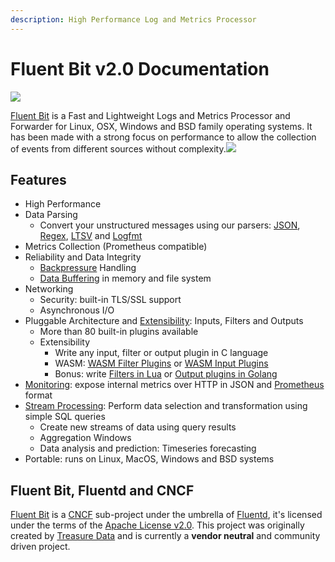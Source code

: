 ```yaml
---
description: High Performance Log and Metrics Processor
---
```


# Fluent Bit v2.0 Documentation

![](.gitbook/assets/logo\_documentation\_2.0.png)

[Fluent Bit](http://fluentbit.io) is a Fast and Lightweight Logs and Metrics Processor and Forwarder for Linux, OSX, Windows and BSD family operating systems. It has been made with a strong focus on performance to allow the collection of events from different sources without complexity.![](https://static.scarf.sh/a.png?x-pxid=71f0e011-761f-4c6f-9a89-38817887faae)

## Features

* High Performance
* Data Parsing
  * Convert your unstructured messages using our parsers: [JSON](pipeline/parsers/json.md), [Regex](pipeline/parsers/regular-expression.md), [LTSV](pipeline/parsers/ltsv.md) and [Logfmt](pipeline/parsers/logfmt.md)
* Metrics Collection (Prometheus compatible)
* Reliability and Data Integrity
  * [Backpressure](administration/backpressure.md) Handling
  * [Data Buffering](administration/buffering-and-storage.md) in memory and file system
* Networking
  * Security: built-in TLS/SSL support
  * Asynchronous I/O
* Pluggable Architecture and [Extensibility](development/library\_api.md): Inputs, Filters and Outputs
  * More than 80 built-in plugins available
  * Extensibility
    * Write any input, filter or output plugin in C language
    * WASM: [WASM Filter Plugins](development/wasm-filter-plugins.md) or [WASM Input Plugins](development/wasm-input-plugins.md)
    * Bonus: write [Filters in Lua](pipeline/filters/lua.md) or [Output plugins in Golang](development/golang-output-plugins.md)
* [Monitoring](administration/monitoring.md): expose internal metrics over HTTP in JSON and [Prometheus](https://prometheus.io/) format
* [Stream Processing](stream-processing/introduction.md): Perform data selection and transformation using simple SQL queries
  * Create new streams of data using query results
  * Aggregation Windows
  * Data analysis and prediction: Timeseries forecasting
* Portable: runs on Linux, MacOS, Windows and BSD systems

## Fluent Bit, Fluentd and CNCF

[Fluent Bit](http://fluentbit.io) is a [CNCF](https://cncf.io) sub-project under the umbrella of [Fluentd](http://fluentd.org), it's licensed under the terms of the [Apache License v2.0](http://www.apache.org/licenses/LICENSE-2.0). This project was originally created by [Treasure Data](https://www.treasuredata.com) and is currently a **vendor neutral** and community driven project.
